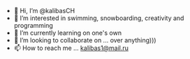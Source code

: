 - 👋 Hi, I’m @kalibasCH
- 👀 I’m interested in swimming, snowboarding, creativity and programming
- 🌱 I’m currently learning on one's own
- 💞️ I’m looking to collaborate on ... over anything)))
- 📫 How to reach me ... kalibas1@mail.ru

<!---
kalibasCH/kalibasCH is a ✨ special ✨ repository because its `README.md` (this file) appears on your GitHub profile.
You can click the Preview link to take a look at your changes.
--->
